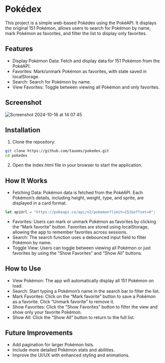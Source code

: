 # Pokédex

This project is a simple web-based Pokédex using the PokéAPI. It displays the original 151 Pokémon, allows users to search for Pokémon by name, mark Pokémon as favorites, and filter the list to display only favorites.

## Features

- Display Pokémon Data: Fetch and display data for 151 Pokémon from the PokéAPI.
- Favorites: Mark/unmark Pokémon as favorites, with state saved in localStorage.
- Search: Search for Pokémon by name.
- View Favorites: Toggle between viewing all Pokémon and only favorites.

## Screenshot

![Screenshot 2024-10-16 at 14 07 45](https://github.com/user-attachments/assets/eb488abd-3f74-4e94-bb4f-91fe1bae1185)

## Installation

1. Clone the repository:

```bash
git clone https://github.com/tauoms/pokedex.git
cd pokedex
```

2. Open the index.html file in your browser to start the application.

## How It Works

- Fetching Data: Pokémon data is fetched from the PokéAPI. Each Pokémon’s details, including height, weight, type, and sprite, are displayed in a card format.

```js
let apiUrl = "https://pokeapi.co/api/v2/pokemon?limit=151&offset=0";
```

- Favorites: Users can mark or unmark Pokémon as favorites by clicking the “Mark favorite” button. Favorites are stored using localStorage, allowing the app to remember favorites across sessions.
- Search: The search function uses a debounced input field to filter Pokémon by name.
- Toggle View: Users can toggle between viewing all Pokémon or just favorites by using the “Show Favorites” and “Show All” buttons.

## How to Use

- View Pokémon: The app will automatically display all 151 Pokémon on load.
- Search: Start typing a Pokémon’s name in the search bar to filter the list.
- Mark Favorites: Click on the “Mark favorite” button to save a Pokémon as a favorite. Click “Unmark favorite” to remove it.
- Show Favorites: Click the “Show Favorites” button to filter the view and show only your favorite Pokémon.
- Show All: Click the “Show All” button to return to the full list.

## Future Improvements

- Add pagination for larger Pokémon lists.
- Include more detailed Pokémon stats and abilities.
- Improve the UI/UX with enhanced styling and animations.
